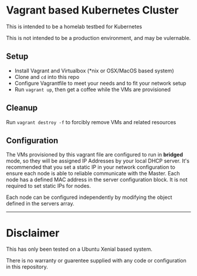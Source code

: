 # Vagrant based Kubernetes Cluster

This is intended to be a homelab testbed for Kubernetes

This is not intended to be a production environment, and may be vulernable.

## Setup
- Install Vagrant and Virtualbox (*nix or OSX/MacOS based system)
- Clone and `cd` into this repo
- Configure Vagrantfile to meet your needs and to fit your network setup
- Run `vagrant up`, then get a coffee while the VMs are provisioned

## Cleanup
Run `vagrant destroy -f` to forcibly remove VMs and related resources

## Configuration
The VMs provisioned by this vagrant file are configured to run in **bridged** mode, so they will be assigned IP Addresses by your local DHCP server. It's recommended that you set a static IP in your network configuration to ensure each node is able to reliable communicate with the Master. Each node has a defined MAC address in the server configuration block. It is not required to set static IPs for nodes.

Each node can be configured independently by modifying the object defined in the servers array.

---

# Disclaimer

This has only been tested on a Ubuntu Xenial based system. 

There is no warranty or guarentee supplied with any code or configuration in this repository.